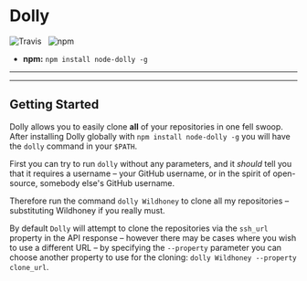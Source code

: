 Dolly
===================

![Travis](https://api.travis-ci.org/Wildhoney/Dolly.png)
&nbsp;
![npm](https://badge.fury.io/js/node-dolly.png)

* **npm:** `npm install node-dolly -g`

---

-------------------

Getting Started
---

Dolly allows you to easily clone **all** of your repositories in one fell swoop. After installing Dolly globally with `npm install node-dolly -g` you will have the `dolly` command in your `$PATH`.

First you can try to run `dolly` without any parameters, and it *should* tell you that it requires a username &ndash; your GitHub username, or in the spirit of open-source, somebody else's GitHub username.

Therefore run the command `dolly Wildhoney` to clone all my repositories &ndash; substituting Wildhoney if you really must.

By default `Dolly` will attempt to clone the repositories via the `ssh_url` property in the API response &ndash; however there may be cases where you wish to use a different URL &ndash; by specifying the `--property` parameter you can choose another property to use for the cloning: `dolly Wildhoney --property clone_url`.
